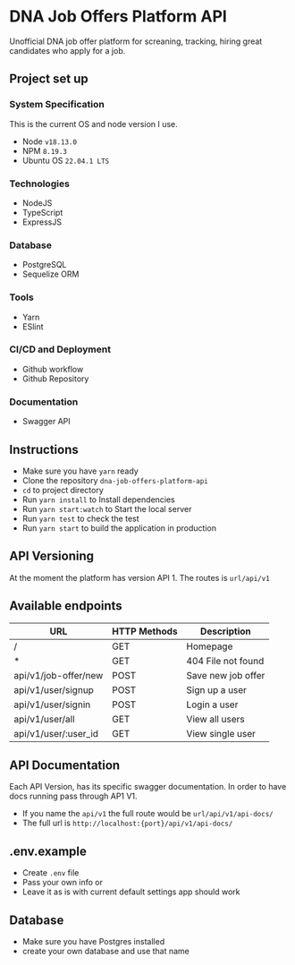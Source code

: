 # DNA Job Offers Platform API

Unofficial DNA job offer platform for screaning, tracking, hiring great candidates who apply for a job.

## Project set up

### System Specification

This is the current OS and node version I use.
- Node `v18.13.0`
- NPM `8.19.3`
- Ubuntu OS `22.04.1 LTS`

### Technologies

- NodeJS
- TypeScript
- ExpressJS

### Database

- PostgreSQL
- Sequelize ORM

### Tools

- Yarn
- ESlint

### CI/CD and Deployment

- Github workflow
- Github Repository

### Documentation

- Swagger API

## Instructions

- Make sure you have `yarn` ready
- Clone the repository `dna-job-offers-platform-api`
- `cd` to project directory
- Run `yarn install` to Install dependencies
- Run `yarn start:watch` to Start the local server
- Run `yarn test` to check the test
- Run `yarn start` to build the application in production

## API Versioning

At the moment the platform has version API 1. The routes is `url/api/v1`

## Available endpoints

| URL                            | HTTP Methods | Description             |
| -------------------------------| ------------ | ----------------------- |
| /                              | GET          | Homepage                |
| *                              | GET          | 404   File not found    |
| api/v1/job-offer/new           | POST         | Save new job offer      |
| api/v1/user/signup             | POST         | Sign up a user          |
| api/v1/user/signin             | POST         | Login a user            |
| api/v1/user/all                | GET          | View all users          |
| api/v1/user/:user_id           | GET          | View single user        |


## API Documentation

Each API Version, has its specific swagger documentation. In order to have docs running pass through AP1 V1.

- If you name the `api/v1` the full route would be `url/api/v1/api-docs/`
- The full url is `http://localhost:{port}/api/v1/api-docs/`

## .env.example

- Create `.env` file
- Pass your own info or
- Leave it as is with current default settings app should work

## Database

- Make sure you have Postgres installed
- create your own database and use that name
